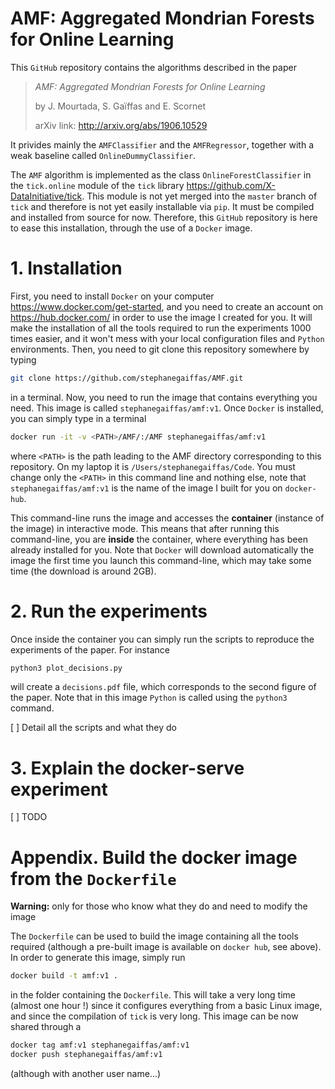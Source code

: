 
# AMF: Aggregated Mondrian Forests for Online Learning

This `GitHub` repository contains the algorithms described in the paper

> *AMF: Aggregated Mondrian Forests for Online Learning*
> 
> by J. Mourtada, S. Gaïffas and E. Scornet
> 
> arXiv link: http://arxiv.org/abs/1906.10529

It privides mainly the `AMFClassifier` and the `AMFRegressor`, together with a weak 
baseline called `OnlineDummyClassifier`. 

The `AMF` algorithm is implemented as the class `OnlineForestClassifier` in the `tick.online` module of the `tick` library https://github.com/X-DataInitiative/tick.
This module is not yet merged into the `master` branch of `tick` and therefore is not yet easily installable via `pip`. It must be compiled and installed from source for now.
Therefore, this `GitHub` repository is here to ease this installation, through the use of a `Docker` image.

# 1. Installation

First, you need to install `Docker` on your computer https://www.docker.com/get-started, and you need to create an account on https://hub.docker.com/ in order to use the image I created for you. It will make the installation of all the tools required to run the experiments 1000 times easier, and it won't mess with your local configuration files and `Python` environments.
Then, you need to git clone this repository somewhere by typing 

```bash
git clone https://github.com/stephanegaiffas/AMF.git
```

in a terminal. Now, you need to run the image that contains everything you need. This image is called `stephanegaiffas/amf:v1`.
Once `Docker` is installed, you can simply type in a terminal

```bash
docker run -it -v <PATH>/AMF/:/AMF stephanegaiffas/amf:v1
```

where `<PATH>` is the path leading to the AMF directory corresponding to this repository. On my laptop it is `/Users/stephanegaiffas/Code`.
You must change only the `<PATH>` in this command line and nothing else, note that `stephanegaiffas/amf:v1` is the name of the image I built for you on
 `docker-hub`.

This command-line runs the image and accesses the **container** (instance of the image) in interactive mode. This means that after running this command-line, you are **inside** the container, where everything has been already installed for you.
Note that `Docker` will download automatically the image the first time you launch this command-line, which may take some time (the download is around 2GB).

# 2. Run the experiments

Once inside the container you can simply run the scripts to reproduce the experiments of the paper. For instance

```bash
python3 plot_decisions.py
```

will create a `decisions.pdf` file, which corresponds to the second figure of the paper. Note that in this image `Python` is called using the `python3` command.

[ ] Detail all the scripts and what they do

# 3. Explain the docker-serve experiment

[ ] TODO

# Appendix. Build the docker image from the `Dockerfile`

**Warning:** only for those who know what they do and need to modify the image

The `Dockerfile` can be used to build the image containing all the tools required (although a pre-built image is available on `docker hub`, see above).
In order to generate this image, simply run

```bash
docker build -t amf:v1 .
```

in the folder containing the `Dockerfile`. This will take a very long time (almost one hour !) since it configures everything from a basic Linux image, and since the compilation of `tick` is very long.
This image can be now shared through a

```bash
docker tag amf:v1 stephanegaiffas/amf:v1
docker push stephanegaiffas/amf:v1
```

(although with another user name...)

